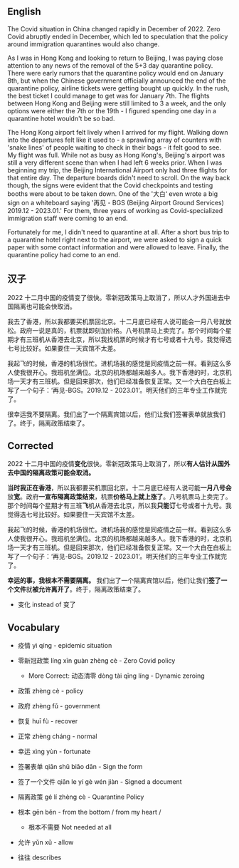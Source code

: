 
## English

The Covid situation in China changed rapidly in December of 2022. Zero Covid abruptly ended in December, which led to speculation that the policy around immigration quarantines would also change.

As I was in Hong Kong and looking to return to Beijing, I was paying close attention to any news of the removal of the 5+3 day quarantine policy. There were early rumors that the quarantine policy would end on January 8th, but when the Chinese government officially announced the end of the quarantine policy, airline tickets were getting bought up quickly. In the rush, the best ticket I could manage to get was for January 7th. The flights between Hong Kong and Beijing were still limited to 3 a week, and the only options were either the 7th or the 19th - I figured spending one day in a quarantine hotel wouldn't be so bad.

The Hong Kong airport felt lively when I arrived for my flight. Walking down into the departures felt like it used to - a sprawling array of counters with 'snake lines' of people waiting to check in their bags - it felt good to see. My flight was full. While not as busy as Hong Kong's, Beijing's airport was still a very different scene than when I had left 6 weeks prior. When I was beginning my trip, the Beijing International Airport only had three flights for that entire day. The departure boards didn't need to scroll. On the way back though, the signs were evident that the Covid checkpoints and testing booths were about to be taken down. One of the '大白‘ even wrote a big sign on a whiteboard saying '再见 - BGS (Beijing Airport Ground Services) 2019.12 - 2023.01.' For them, three years of working as Covid-specialized immigration staff were coming to an end.

Fortunately for me, I didn't need to quarantine at all. After a short bus trip to a quarantine hotel right next to the airport, we were asked to sign a quick paper with some contact information and were allowed to leave. Finally, the quarantine policy had come to an end.

## 汉子

2022 十二月中国的疫情变了很快。零新冠政策马上取消了，所以人才外国进去中国隔离也可能会快取消。

我去了香港，所以我都要买机票回北京。十二月底已经有人说可能会一月八号就放松。政府一说是真的，机票就即刻加价格。八号机票马上卖完了。那个时间每个星期才有三班机从香港去北京，所以我找机票的时候才有七号或者十九号。我觉得选七号比较好。如果要住一天宾馆不太差。

我起飞的时候，香港的机场很忙。进机场我的感觉是同疫情之前一样。看到这么多人使我很开心。我班机坐满位。北京的机场都越来越多人。我下香港的时，北京机场一天才有三班机。但是回来那次，他们已经准备恢复正常。又一个大白在白板上写了一个句子：‘再见-BGS。2019.12 - 2023.01‘。明天他们的三年专业工作就完了。

很幸运我不要隔离。我们出了一个隔离宾馆以后，他们让我们签署表单就放我们了。终于，隔离政策结束了。

## Corrected

2022 十二月中国的疫情**变化**很快。零新冠政策马上取消了，所以**有人估计从国外去中国的隔离政策可能会取消。**

**当时我正在香港**，所以我都要买机票回北京。十二月底已经有人说可能**一月八号会**放**宽**。政府**一宣布隔离政策结束**，机票**价格马上就上涨了**。八号机票马上卖完了。那个时间每个星期才有三班**飞**机从香港去北京，所以我**只能订**七号或者十九号。我觉得选七号比较好。如果要住一天宾馆不太差。

我起飞的时候，香港的机场很忙。进机场我的感觉是同疫情之前一样。看到这么多人使我很开心。我班机坐满位。北京的机场都越来越多人。我下香港的时，北京机场一天才有三班机。但是回来那次，他们已经准备恢复正常。又一个大白在白板上写了一个句子：‘再见-BGS。2019.12 - 2023.01‘。明天他们的三年专业工作就完了。

**幸运的事，我根本不需要隔离。** 我们出了一个隔离宾馆以后，他们让我们**签了一个文件**就**被允许离开了**。终于，隔离政策结束了。

- 变化 instead of 变了

## Vocabulary

- 疫情 yì qíng - epidemic situation
- 零新冠政策 líng xīn guàn zhèng cè - Zero Covid policy
  - More Correct: 动态清零 dòng tài qīng líng - Dynamic zeroing
- 政策 zhèng cè - policy
- 政府 zhèng fǔ - government
- 恢复 huī fù - recover
- 正常 zhèng cháng - normal
- 幸运 xìng yùn - fortunate
- 签署表单 qiān shǔ biǎo dān - Sign the form
- 签了一个文件 qiān le yí gè wén jiàn - Signed a document
- 隔离政策 gé lí zhèng cè - Quarantine Policy
- 根本 gēn běn - from the bottom / from my heart /
  - 根本不需要 Not needed at all
- 允许 yǔn xǔ - allow


- 往往 describes